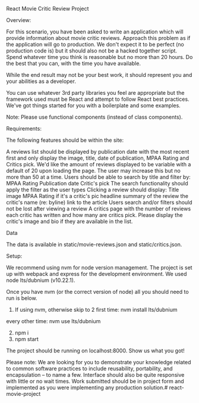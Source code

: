 React Movie Critic Review Project


Overview: 

For this scenario, you have been asked to write an application which will provide information about movie critic reviews. Approach this problem as if the application will go to production. We don't expect it to be perfect (no production code is) but it should also not be a hacked together script. Spend whatever time you think is reasonable but no more than 20 hours. Do the best that you can, with the time you have available.

While the end result may not be your best work, it should represent you and your abilities as a developer.

You can use whatever 3rd party libraries you feel are appropriate but the framework used must be React and attempt to follow React best practices. We've got things started for you with a boilerplate and some examples.

Note: Please use functional components (instead of class components).

Requirements:

The following features should be within the site:

A reviews list should be displayed by publication date with the most recent first and only display the image, title, date of publication, MPAA Rating and Critics pick. We'd like the amount of reviews displayed to be variable with a default of 20 upon loading the page. The user may increase this but no more than 50 at a time.
Users should be able to search by title and filter by:
MPAA Rating
Publication date
Critic's pick
The search functionality should apply the filter as the user types
Clicking a review should display: 
Title
image
MPAA Rating
if it's a critic's pic
headline 
summary of the review 
the critic's name (re: byline) 
link to the article
Users search and/or filters should not be lost after viewing a review
A critics page with the number of reviews each critic has written and how many are critics pick. Please display the critic's image and bio if they are available in the list.

Data  

The data is available in static/movie-reviews.json and static/critics.json.


Setup:

We recommend using nvm for node version management. The project is set up with webpack and express for the development environment. We used node lts/dubnium (v10.22.1).

Once you have nvm (or the correct version of node) all you should need to run is below.


1. If using nvm, otherwise skip to 2
first time:
nvm install lts/dubnium
 
every other time:
nvm use lts/dubnium
 
2. npm i
3. npm start
 
The project should be running on localhost:8000. Show us what you got!



Please note: We are looking for you to demonstrate your knowledge related to common software practices to include reusability, portability, and encapsulation – to name a few. Interface should also be quite responsive with little or no wait times. Work submitted should be in project form and implemented as you were implementing any production solution.# react-movie-project
